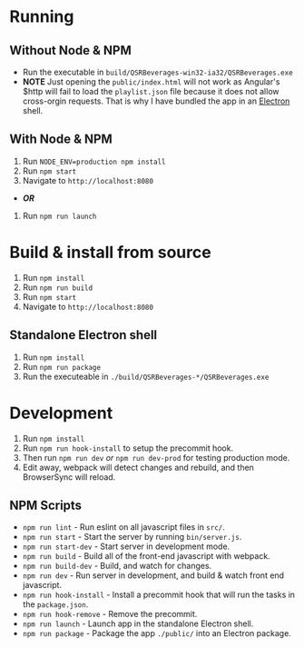 # Running

## Without Node & NPM
- Run the executable in `build/QSRBeverages-win32-ia32/QSRBeverages.exe`
- **NOTE** Just opening the `public/index.html` will not work as Angular's $http will fail to load the `playlist.json` file because it does not allow cross-orgin requests.  That is why I have bundled the app in an [Electron](http://electron.atom.io/) shell.

## With Node & NPM
1. Run `NODE_ENV=production npm install`
1. Run `npm start`
1. Navigate to `http://localhost:8080`
- ***OR***
1. Run `npm run launch`

# Build & install from source

1. Run `npm install`
1. Run `npm run build`
1. Run `npm start`
1. Navigate to `http://localhost:8080`

## Standalone Electron shell
1. Run `npm install`
1. Run `npm run package`
1. Run the executeable in `./build/QSRBeverages-*/QSRBeverages.exe`

# Development
1. Run `npm install`
1. Run `npm run hook-install` to setup the precommit hook.
1. Then run `npm run dev` *or* `npm run dev-prod` for testing production mode.
1. Edit away, webpack will detect changes and rebuild, and then BrowserSync will reload.

## NPM Scripts
- `npm run lint`         - Run eslint on all javascript files in `src/`.
- `npm run start`        - Start the server by running `bin/server.js`.
- `npm run start-dev`    - Start server in development mode.
- `npm run build`        - Build all of the front-end javascript with webpack.
- `npm run build-dev`    - Build, and watch for changes.
- `npm run dev`          - Run server in development, and build & watch front end javascript.
- `npm run hook-install` - Install a precommit hook that will run the tasks in the `package.json`.
- `npm run hook-remove`  - Remove the precommit.
- `npm run launch`       - Launch app in the standalone Electron shell.
- `npm run package`      - Package the app `./public/` into an Electron package.